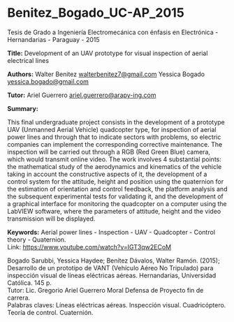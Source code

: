 # Benitez_Bogado_UC-AP_2015
Tesis de Grado a Ingeniería Electromecánica con énfasis en Electrónica - Hernandarias - Paraguay - 2015

<b>Title:</b> Development of an UAV prototype for visual inspection of aerial electrical lines

<b>Authors:</b>
Walter Benitez  walterbenitez7@gmail.com
Yessica Bogado  yessica.bogado@gmail.com

<b>Tutor:</b>
Ariel Guerrero ariel.guerrero@arapy-ing.com

<b>Summary:</b>

This final undergraduate project consists in the development of a prototype UAV (Unmanned Aerial Vehicle) quadcopter type, for inspection of aerial power lines and through that to indicate sectors with problems, so electric companies can implement the corresponding corrective maintenance. The inspection will be carried out through a RGB (Red Green Blue) camera, which would transmit online video. The work involves 4 substantial points: the mathematical study of the aerodynamics and kinematics of the vehicle taking in account the constructive aspects of it, the development of a control system for the attitude, height and position using the quaternion for the estimation of orientation and control feedback, the platform analysis and the subsequent experimental tests for validating it, and the development of a graphical interface for monitoring the quadcopter on a computer using the LabVIEW software, where the parameters of attitude, height and the video transmission will be displayed.

<b>Keywords:</b>
Aerial power lines - Inspection - UAV - Quadcopter - Control theory - Quaternion.</br>
Link: https://www.youtube.com/watch?v=IGT3qw2ECoM </br>

Bogado Sarubbi, Yessica Haydee; Benítez Dávalos, Walter Ramón. (2015); Desarrollo de un prototipo de VANT (Vehículo Aéreo No Tripulado) para inspección visual de líneas eléctricas aéreas. Hernandarias, Universidad Católica. 145 p.</br>
Tutor: Lic. Gregorio Ariel Guerrero Moral Defensa de Proyecto fin de carrera.</br>
Palabras claves: Líneas eléctricas aéreas. Inspección visual. Cuadricóptero. Teoría de control. Cuaternión.
